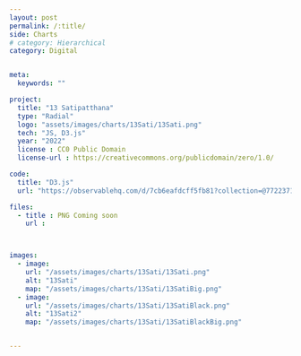 ```yaml
---
layout: post
permalink: /:title/
side: Charts
# category: Hierarchical
category: Digital


meta:
  keywords: ""

project:
  title: "13 Satipatthana"
  type: "Radial"
  logo: "assets/images/charts/13Sati/13Sati.png"
  tech: "JS, D3.js"
  year: "2022"
  license : CC0 Public Domain
  license-url : https://creativecommons.org/publicdomain/zero/1.0/

code:
  title: "D3.js"
  url: "https://observablehq.com/d/7cb6eafdcff5fb81?collection=@7722371e7ecac8bd/finished"

files:
  - title : PNG Coming soon
    url :



images:
  - image:
    url: "/assets/images/charts/13Sati/13Sati.png"
    alt: "13Sati"
    map: "/assets/images/charts/13Sati/13SatiBig.png"
  - image:
    url: "/assets/images/charts/13Sati/13SatiBlack.png"
    alt: "13Sati2"
    map: "/assets/images/charts/13Sati/13SatiBlackBig.png"


---
```

